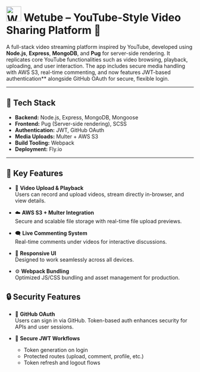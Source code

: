 # <img src="src/frontend/youtube.ico" alt="Wetube" width="40" height="40"> Wetube – YouTube-Style Video Sharing Platform 🎥

A full-stack video streaming platform inspired by YouTube, developed using **Node.js**, **Express**, **MongoDB**, and **Pug** for server-side rendering. It replicates core YouTube functionalities such as video browsing, playback, uploading, and user interaction. The app includes secure media handling with AWS S3, real-time commenting, and now features JWT-based authentication** alongside GitHub OAuth for secure, flexible login.

---

## 🚀 Tech Stack

- **Backend:** Node.js, Express, MongoDB, Mongoose
- **Frontend:** Pug (Server-side rendering), SCSS
- **Authentication:** JWT, GitHub OAuth
- **Media Uploads:** Multer + AWS S3
- **Build Tooling:** Webpack
- **Deployment:** Fly.io

---

## 🌟 Key Features

- 🎥 **Video Upload & Playback**  
  Users can record and upload videos, stream directly in-browser, and view details.

- ☁️ **AWS S3 + Multer Integration**  
  Secure and scalable file storage with real-time file upload previews.

- 🗨 **Live Commenting System**  
  Real-time comments under videos for interactive discussions.

- 📱 **Responsive UI**  
  Designed to work seamlessly across all devices.

- ⚙️ **Webpack Bundling**  
  Optimized JS/CSS bundling and asset management for production.

## 🔒 Security Features

- 🔐 **GitHub OAuth**  
  Users can sign in via GitHub. Token-based auth enhances security for APIs and user sessions.

- 🔐 **Secure JWT Workflows**  
  - Token generation on login
  - Protected routes (upload, comment, profile, etc.)
  - Token refresh and logout flows